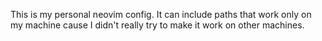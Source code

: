 This is my personal neovim config.
It can include paths that work only on my machine cause I didn't really try to make it work on other machines.
